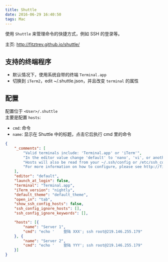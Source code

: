 ```yaml
---
title: Shuttle
date: 2016-06-29 16:40:50
tags: Mac
---
```


使用 `Shuttle` 来管理命令的快捷方式，例如 SSH 的登录等。

主页: <http://fitztrev.github.io/shuttle/>

<!--more-->

## 支持的终端程序
* 默认情况下，使用系统自带的终端 `Terminal.app`
* 切换到 `iTerm2`，edit ~/.shuttle.json，并且改变 `terminal` 的属性

## 配置
配置位于 `<User>/.shuttle`  
主要是配置 `hosts`:

* `cmd`: 命令
* `name`: 显示在 Shuttle 中的标题，点击它后执行 cmd 里的命令

```json
{
    "_comments": [
        "Valid terminals include: 'Terminal.app' or 'iTerm'",
        "In the editor value change 'default' to 'nano', 'vi', or another terminal based editor.",
        "Hosts will also be read from your ~/.ssh/config or /etc/ssh_config file, if available",
        "For more information on how to configure, please see http://fitztrev.github.io/shuttle/"
    ],
    "editor": "default",
    "launch_at_login": false,
    "terminal": "Terminal.app",
    "iTerm_version": "nightly",
    "default_theme": "default_theme",
    "open_in": "tab",
    "show_ssh_config_hosts": false,
    "ssh_config_ignore_hosts": [],
    "ssh_config_ignore_keywords": [],

    "hosts": [{
        "name": "Server 1",
        "cmd": "echo '    登陆 XXX'; ssh root@219.146.255.179"
    }, {
        "name": "Server 2",
        "cmd": "echo '    登陆 YYY'; ssh root@219.146.255.179"
    }]
}
```
